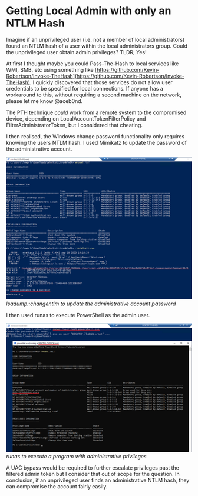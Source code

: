 # Getting Local Admin with only an NTLM Hash

Imagine if an unprivileged user (i.e. not a member of local administrators) found an NTLM hash of a user within the local administrators group. Could the unprivileged user obtain admin privileges? TLDR; Yes!

At first I thought maybe you could Pass-The-Hash to local services like WMI, SMB, etc using something like [https://github.com/Kevin-Robertson/Invoke-TheHash](https://github.com/Kevin-Robertson/Invoke-TheHash). I quickly discovered that those services do not allow user credentials to be specified for local connections. If anyone has a workaround to this, without requiring a second machine on the network, please let me know @aceb0nd.

The PTH technique _could_ work from a remote system to the compromised device, depending on LocalAccountTokenFilterPolicy and FilterAdministratorToken, but I considered that cheating.

I then realised, the Windows change password functionality only requires knowing the users NTLM hash. I used Mimikatz to update the password of the administrative account.

![lsadump::changentlm to update the administrative account password](/assets/img/2020-12-07/change_password2.png)
_lsadump::changentlm to update the administrative account password_

I then used runas to execute PowerShell as the admin user.

![runas to execute a program with administrative privileges](/assets/img/2020-12-07/admin2.png)
_runas to execute a program with administrative privileges_

A UAC bypass would be required to further escalate privileges past the filtered admin token but I consider that out of scope for the question. In conclusion, if an unprivileged user finds an administrative NTLM hash, they can compromise the account fairly easily.
